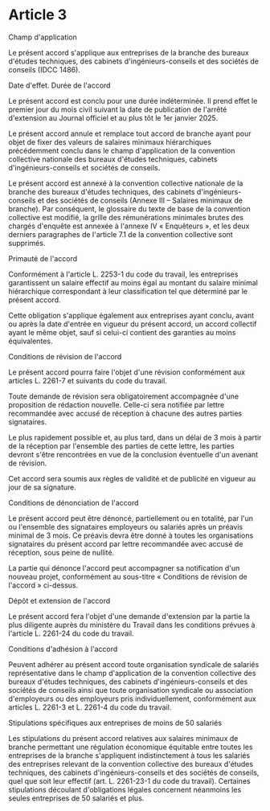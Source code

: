 # Article 3

Champ d'application

Le présent accord s'applique aux entreprises de la branche des bureaux d'études techniques, des cabinets d'ingénieurs-conseils et des sociétés de conseils (IDCC 1486).

Date d'effet. Durée de l'accord

Le présent accord est conclu pour une durée indéterminée. Il prend effet le premier jour du mois civil suivant la date de publication de l'arrêté d'extension au Journal officiel et au plus tôt le 1er janvier 2025.

Le présent accord annule et remplace tout accord de branche ayant pour objet de fixer des valeurs de salaires minimaux hiérarchiques précédemment conclu dans le champ d'application de la convention collective nationale des bureaux d'études techniques, cabinets d'ingénieurs-conseils et sociétés de conseils.

Le présent accord est annexé à la convention collective nationale de la branche des bureaux d'études techniques, des cabinets d'ingénieurs-conseils et des sociétés de conseils (Annexe III – Salaires minimaux de branche). Par conséquent, le glossaire du texte de base de la convention collective est modifié, la grille des rémunérations minimales brutes des chargés d'enquête est annexée à l'annexe IV « Enquêteurs », et les deux derniers paragraphes de l'article 7.1 de la convention collective sont supprimés.

Primauté de l'accord

Conformément à l'article L. 2253-1 du code du travail, les entreprises garantissent un salaire effectif au moins égal au montant du salaire minimal hiérarchique correspondant à leur classification tel que déterminé par le présent accord.

Cette obligation s'applique également aux entreprises ayant conclu, avant ou après la date d'entrée en vigueur du présent accord, un accord collectif ayant le même objet, sauf si celui-ci contient des garanties au moins équivalentes.

Conditions de révision de l'accord

Le présent accord pourra faire l'objet d'une révision conformément aux articles L. 2261-7 et suivants du code du travail.

Toute demande de révision sera obligatoirement accompagnée d'une proposition de rédaction nouvelle. Celle-ci sera notifiée par lettre recommandée avec accusé de réception à chacune des autres parties signataires.

Le plus rapidement possible et, au plus tard, dans un délai de 3 mois à partir de la réception par l'ensemble des parties de cette lettre, les parties devront s'être rencontrées en vue de la conclusion éventuelle d'un avenant de révision.

Cet accord sera soumis aux règles de validité et de publicité en vigueur au jour de sa signature.

Conditions de dénonciation de l'accord

Le présent accord peut être dénoncé, partiellement ou en totalité, par l'un ou l'ensemble des signataires employeurs ou salariés après un préavis minimal de 3 mois. Ce préavis devra être donné à toutes les organisations signataires du présent accord par lettre recommandée avec accusé de réception, sous peine de nullité.

La partie qui dénonce l'accord peut accompagner sa notification d'un nouveau projet, conformément au sous-titre « Conditions de révision de l'accord » ci-dessus.

Dépôt et extension de l'accord

Le présent accord fera l'objet d'une demande d'extension par la partie la plus diligente auprès du ministère du Travail dans les conditions prévues à l'article L. 2261-24 du code du travail.

Conditions d'adhésion à l'accord

Peuvent adhérer au présent accord toute organisation syndicale de salariés représentative dans le champ d'application de la convention collective des bureaux d'études techniques, des cabinets d'ingénieurs-conseils et des sociétés de conseils ainsi que toute organisation syndicale ou association d'employeurs ou des employeurs pris individuellement, conformément aux articles L. 2261-3 et L. 2261-4 du code du travail.

Stipulations spécifiques aux entreprises de moins de 50 salariés

Les stipulations du présent accord relatives aux salaires minimaux de branche permettant une régulation économique équitable entre toutes les entreprises de la branche s'appliquent indistinctement à tous les salariés des entreprises relevant de la convention collective des bureaux d'études techniques, des cabinets d'ingénieurs-conseils et des sociétés de conseils, quel que soit leur effectif (art. L. 2261-23-1 du code du travail). Certaines stipulations découlant d'obligations légales concernent néanmoins les seules entreprises de 50 salariés et plus.

